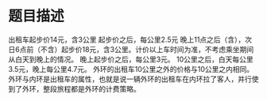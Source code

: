 # 题目描述
出租车起步价14元，含3公里
起步价之后，每公里2.5元
晚上11点之后（含），次日6点前（不含）起步价18元，含3公里。计价以上车时间为准，不考虑乘坐期间从白天到晚上的情况。
晚上起步价之后，每公里3元。
10公里之后，白天每公里3.5元，晚上每公里4.7元。
外环的出租车10公里之外的价格与10公里之内相同。外环与内环是出租车的属性，也就是说一辆外环的出租车在内环拉了客人，并行使到了外环，整段旅程都是外环的计费策略。